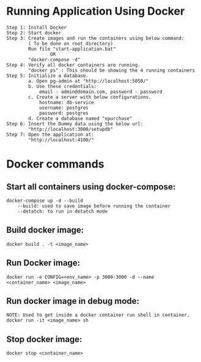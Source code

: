 # Running Application Using Docker

    Step 1: Install Docker
    Step 2: Start docker
    Step 3: Create images and run the containers using below command:
            ( To be done on root directory)
            Run file "start-application.bat"
                    OR
            "docker-compose -d"
    Step 4: Verify all docker containers are running.
            "docker ps" : This should be showing the 4 running containers
    Step 5: Initialize a database.
            a. Open pg-admin at "http://localhost:5050/"
            b. Use these credentials:
                email - admin@domain.com, password - password
            c. Create a server with below configurations.
                hostname: db-service
                username: postgres
                password: postgres
            d. Create a database named "epurchase"
    Step 6: Insert the Dummy data using the below url:
            "http://localhost:3000/setupdb"
    Step 7: Open the application at:
            "http://localhost:4100/"

# Docker commands

## Start all containers using docker-compose:
    docker-compose up -d --build
        --build: used to save image before running the container
        --detatch: to run in detatch mode

## Build docker image:
    docker build . -t <image_name>

## Run Docker image:
    docker run -e CONFIG=<env_name> -p 3000:3000 -d --name <container_name> <image_name>

## Run docker image in debug mode:
    NOTE: Used to get inside a docker container run shell in container.
    docker run -it <image_name> sh

## Stop docker image:
    docker stop <container_name>


